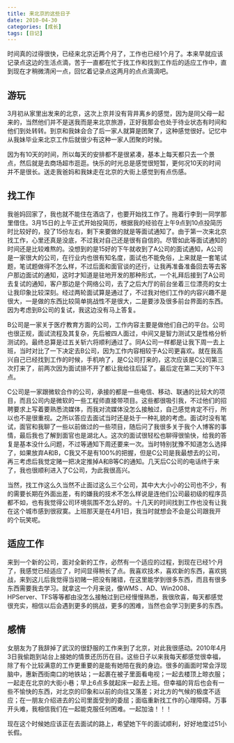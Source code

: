 ```yaml
---
title: 来北京的这些日子
date: 2010-04-30
categories: [成长]
tags: [日记]
---
```


时间真的过得很快，已经来北京近两个月了，工作也已经1个月了。本来早就应该记录点这边的生活点滴，苦于一直都在忙于找工作和找到工作后的适应工作中，直到现在才稍微清闲一点，回忆着记录点这两月的点点滴滴吧。

## 游玩

3月初从家里出发来的北京，这次上京并没有背井离乡的感觉，因为是同父母一起来的，当然他们并不是送我而是来北京旅游，正好我那会也处于待业状态有时间和他们到处转转。到京和我妹会合了后一家人就算是团聚了，这种感觉很好。记忆中从我妹毕业来北京工作后就很少有这种一家人团聚的时候。

因为有10天的时间，所以每天的安排都不是很紧凑，基本上每天都只去一个景点，然后就是去商场超市逛逛。快乐的时光总是感觉很短暂，更何况10天的时间并不是很长。送走我爸妈和我妹走在北京的大街上感觉到有点伤感。

## 找工作

我爸妈回家了，我也就不能住在酒店了，也要开始找工作了。拖着行李到一同学那里借住。3月15日的上午正式开始投简历，根据我的经验在上午9点到10点投简历时比较好的，投了15份左右，剩下来要做的就是等面试通知了。由于第一次来北京找工作，心里还真是没底，不过我对自己还是很有自信的。尽管如此等面试通知的时间还是比较难熬的。没想到的是15好的下午就收到了A公司的面试通知，A公司是一家很大的公司，在行业内也很有知名度，面试也不能免俗，上来就是一套笔试题，笔试题做得不怎么样，不过后面和面官谈的还行，让我再准备准备回去等去客户那边面试的通知，这时才知道是驻地开发的那种形式，一个礼拜后接到了A公司去复试的通知，客户那边是个网络公司，去了之后大厅的前台坐着三位漂亮的女士让我印象比较深刻。经过两轮面试算是通过了，不过我对他们工作的内容兴趣不是很大，一是做的东西比较简单挑战性不是很大，二是要涉及很多前台界面的东西。因为考虑到B公司的复试，我这边没有马上答复。

B公司是一家关于医疗教育方面的公司，工作内容主要是做他们自己的平台。公司也很正规，面试流程及其复杂，先后被四人面过，中间又是智力测试又是性格分析测试的。最终总算是过五关斩六将顺利通过了。同A公司一样都是让我下周一去上班，当时对比了一下决定去B公司，因为工作内容相较于A公司更喜欢。就在我高兴自己已经找到工作的时候，手机响了，是C公司打来的，这次应该是C公司第三次打来了，前两次因为面试排不开了都让我给往后延了。最后定在第二天的下午3点。

C公司是一家跟微软合作的公司，承接的都是一些电信、移动、联通的比较大的项目，而且公司内是微软的一些工程师直接带项目。这些都很吸引我，不过他们的招聘要求上写着要熟悉流媒体，而我对流媒体没怎么接触过，自己感觉肯定不行，所以也不是很重视。之所以答应去面试当时还是处于一种礼貌的考虑。面试时没有笔试，面官和我聊了一些以前做过的一些项目，随后问了我很多关于我个人博客的事情，最后我也了解到面官也是湖北人。这次的面试很轻松也聊得很愉快，给我的答复是基本没什么问题，不过等通知下周还要来一次。当时特别犹豫不知道怎么选择了，如果放弃A和B，C我又不是有100%的把握，但是C公司是我最想去的公司，再三考虑后我觉定赌一把决定推掉A和B等C的通知。几天后C公司的电话终于来了，我也很顺利进入了C公司，为此我很高兴。

当然，找工作这么久当然不止面过这么三个公司，其中大大小小的公司也不少，有的需要长期在外面出差，有的嫌我的技术不怎么样说是连他们公司最初级的程序员都不如，也有我觉得公司环境氛围不怎么好的。十几天的时间找到工作也没有让我在这个城市感到很寂寞。上班那天是在4月1日，我当时就想会不会是公司跟我开的个玩笑呢。

## 适应工作

来到一个新的公司，面对全新的工作，必然有一个适应的过程，到现在已经1个月了，我感觉已经适应了，时间显得稍长了点。我喜欢技术，喜欢新的东西，喜欢挑战，来到这儿后我觉得当初赌一把没有赌错，在这里能学到很多东西，而且有很多东西需要我去学习。就拿这一个月来说，像WMS 、AD、Win2008、HPServer、TFS等等都由没怎么接触过到已经慢慢熟悉，我很欣喜，每天都感觉很充实，相信以后会遇到更多的挑战，更多的困难，当然也会学习到更多的东西。

## 感情

女朋友为了我辞掉了武汉的很舒服的工作来到了北京，对此我很感动。2010年4月3日我偷跑到站台上接她的情景还历历在目。这些日子以来我每天都感觉很幸福，除了有个比较满意的工作更重要的是能有她陪在我的身边。很多的画面时常会浮现脑中，惠新西街南口的地铁站；一起裹在被子里面看电视；一起去楼顶上晾衣服；一起走在北京的大街小巷；早上6点多就起床一起去上班。但幸福的背后也会有一些不愉快的东西，对北京的印象和以前的向往又落差；对北方的气候的极度不适应；在一朋友介绍进去的公司里面受到的委屈；面临重新找工作的心理障碍。万事开头难，我相信我们在一起能克服任何困难。一起加油！！！

现在这个时候她应该正在去面试的路上，希望她下午的面试顺利，好好地度过51小长假。

